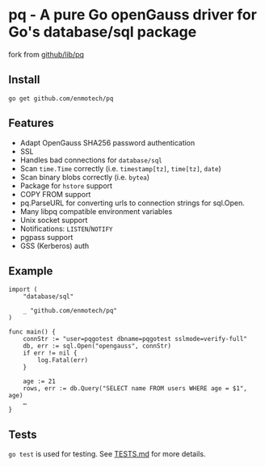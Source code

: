 # pq - A pure Go openGauss driver for Go's database/sql package

fork from [github/lib/pq](https://github/lib/pq)

## Install

	go get github.com/enmotech/pq

## Features

* Adapt OpenGauss SHA256 password authentication
* SSL
* Handles bad connections for `database/sql`
* Scan `time.Time` correctly (i.e. `timestamp[tz]`, `time[tz]`, `date`)
* Scan binary blobs correctly (i.e. `bytea`)
* Package for `hstore` support
* COPY FROM support
* pq.ParseURL for converting urls to connection strings for sql.Open.
* Many libpq compatible environment variables
* Unix socket support
* Notifications: `LISTEN`/`NOTIFY`
* pgpass support
* GSS (Kerberos) auth


## Example
```
import (
	"database/sql"

	_ "github.com/enmotech/pq"
)

func main() {
	connStr := "user=pqgotest dbname=pqgotest sslmode=verify-full"
	db, err := sql.Open("opengauss", connStr)
	if err != nil {
		log.Fatal(err)
	}

	age := 21
	rows, err := db.Query("SELECT name FROM users WHERE age = $1", age)
	…
}
```

## Tests

`go test` is used for testing.  See [TESTS.md](TESTS.md) for more details.

